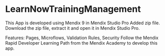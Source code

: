 # LearnNowTrainingManagement

This App is developed using Mendix 9 in Mendix Studio Pro
Added zip file. Download the zip file, extract it and open it in Mendix Studio Pro.

Features: Pages, Microflows, Validation Rules, Security
Follow the Mendix Rapid Developer Learning Path from the Mendix Academy to develop this app.
